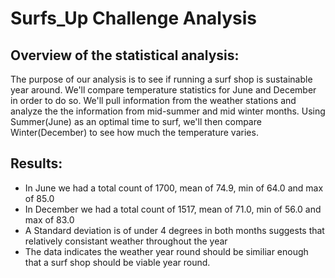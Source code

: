 # Surfs_Up Challenge Analysis

## Overview of the statistical analysis:
The purpose of our analysis is to see if running a surf shop is sustainable year around. We'll compare temperature statistics for June and December in order to do so. We'll pull information from the weather stations and analyze the the information from mid-summer and mid winter months.  Using Summer(June) as an optimal time to surf, we'll then compare Winter(December) to see how much the temperature varies.

## Results:
- In June we had a total count of 1700, mean of 74.9, min of 64.0 and max of 85.0
- In December we had a total count of 1517, mean of 71.0, min of 56.0 and max of 83.0
- A Standard deviation is of under 4 degrees in both months suggests that relatively consistant weather throughout the year
- The data indicates the weather year round should be similiar enough that a surf shop should be viable year round.
